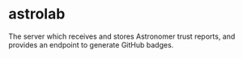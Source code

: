 # astrolab
The server which receives and stores Astronomer trust reports, and provides an endpoint to generate GitHub badges.
